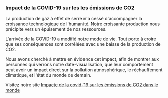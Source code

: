 
### Impact de la COVID-19 sur les les émissions de CO2

La production de gaz à effet de serre n'a cessé d'accompagner la croissance technologique de l'humanité. Notre croissante production nous précipite vers un épuisement de nos ressources.

L'arrivée de la COVID-19 a modifié notre mode de vie. Tout porte à croire que ses conséquences sont corrélées avec une baisse de la production de CO2. 

Nous avons cherché à mettre en évidence cet impact, afin de montrer aux personnes qui verrons notre date-visualisation, que leur comportement peut avoir un impact direct sur la pollution atmosphérique, le réchauffement climatique, et l'état du monde de demain.

Visitez notre site [Impacte de la covid-19 sur les émissions de CO2 dans le monde](https://hbonnavaud.github.io/projet_data_vizualisation/index.html)
